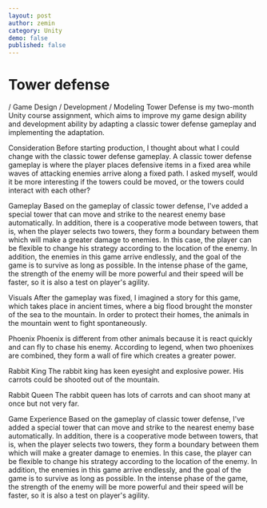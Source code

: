 ```yaml
---
layout: post
author: zemin 
category: Unity 
demo: false 
published: false
---
```


# Tower defense

/ Game Design / Development / Modeling
Tower Defense is my two-month Unity course assignment, which aims to improve my game design ability and development ability by adapting a classic tower defense gameplay and implementing the adaptation.

Consideration
Before starting production, I thought about what I could change with the classic tower defense gameplay. A classic tower defense gameplay is where the player places defensive items in a fixed area while waves of attacking enemies arrive along a fixed path. I asked myself, would it be more interesting if the towers could be moved, or the towers could interact with each other?

Gameplay
Based on the gameplay of classic tower defense, I've added a special tower that can move and strike to the nearest enemy base automatically. In addition, there is a cooperative mode between towers, that is, when the player selects two towers, they form a boundary between them which will make a greater damage to enemies. In this case, the player can be flexible to change his strategy according to the location of the enemy. In addition, the enemies in this game arrive endlessly, and the goal of the game is to survive as long as possible. In the intense phase of the game, the strength of the enemy will be more powerful and their speed will be faster, so it is also a test on player's agility.

Visuals
After the gameplay was fixed, I imagined a story for this game, which takes place in ancient times, where a big flood brought the monster of the sea to the mountain. In order to protect their homes, the animals in the mountain went to fight spontaneously.
	
Phoenix
Phoenix is different from other animals because it is react quickly and can fly to chase his enemy. According to legend, when two phoenixes are combined, they form a wall of fire which creates a greater power.

Rabbit King
The rabbit king has keen eyesight and explosive power. His carrots could be shooted out of the mountain.

Rabbit Queen
The rabbit queen has lots of carrots and can shoot many at once but not very far.

Game Experience
Based on the gameplay of classic tower defense, I've added a special tower that can move and strike to the nearest enemy base automatically. In addition, there is a cooperative mode between towers, that is, when the player selects two towers, they form a boundary between them which will make a greater damage to enemies. In this case, the player can be flexible to change his strategy according to the location of the enemy. In addition, the enemies in this game arrive endlessly, and the goal of the game is to survive as long as possible. In the intense phase of the game, the strength of the enemy will be more powerful and their speed will be faster, so it is also a test on player's agility.

